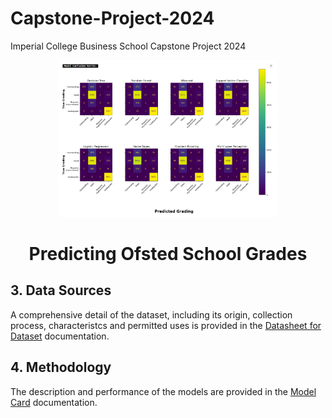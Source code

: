 # Capstone-Project-2024
Imperial College Business School Capstone Project 2024
<div align="center">
	<img style="width:350px" src="https://github.com/wrm65/Capstone-Project-2024/blob/main/images/confusion_matrix.png">
	<h1>Predicting Ofsted School Grades</b></h1>
</div>


## 3. Data Sources

A comprehensive detail of the dataset, including its origin, collection process, characteristcs and permitted uses is provided in the [Datasheet for Dataset](https://github.com/wrm65/Capstone-Project-2024/blob/main/docs/datasheet.md) documentation.

## 4. Methodology

The description and performance of the models are provided in the [Model Card](https://github.com/wrm65/Capstone-Project-2024/blob/main/docs/model_card.md) documentation.

